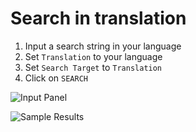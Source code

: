 # Search in translation

1. Input a search string in your language
2. Set `Translation` to your language
3. Set `Search Target` to `Translation`
4. Click on `SEARCH`

![Input Panel](https://gyazo.com/c99a16cddb7e289323095dc4534af29c.png)

![Sample Results](https://gyazo.com/7c06c80f357b6c68cdf39623bd00f1da.png)

